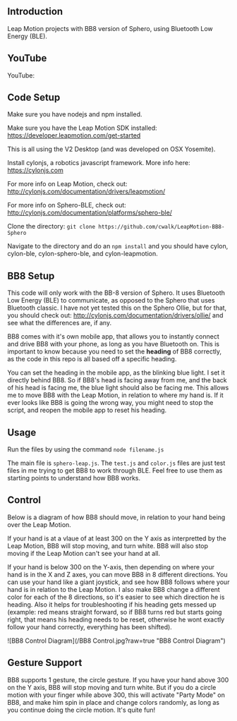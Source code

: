 ## Introduction

Leap Motion projects with BB8 version of Sphero, using Bluetooth Low Energy (BLE).

## YouTube

YouTube:

## Code Setup

Make sure you have nodejs and npm installed.

Make sure you have the Leap Motion SDK installed: https://developer.leapmotion.com/get-started

This is all using the V2 Desktop (and was developed on OSX Yosemite).

Install cylonjs, a robotics javascript framework. More info here: https://cylonjs.com

For more info on Leap Motion, check out: http://cylonjs.com/documentation/drivers/leapmotion/

For more info on Sphero-BLE, check out: http://cylonjs.com/documentation/platforms/sphero-ble/

Clone the directory: `git clone https://github.com/cwalk/LeapMotion-BB8-Sphero`

Navigate to the directory and do an `npm install` and you should have cylon, cylon-ble, cylon-sphero-ble, and cylon-leapmotion.

## BB8 Setup

This code will only work with the BB-8 version of Sphero. It uses Bluetooth Low Energy (BLE) to communicate, as opposed to the Sphero that uses Bluetooth classic. I have not yet tested this on the Sphero Ollie, but for that, you should check out: http://cylonjs.com/documentation/drivers/ollie/ and see what the differences are, if any.

BB8 comes with it's own mobile app, that allows you to instantly connect and drive BB8 with your phone, as long as you have Bluetooth on. This is important to know because you need to set the **heading** of BB8 correctly, as the code in this repo is all based off a specific heading. 

You can set the heading in the mobile app, as the blinking blue light. I set it directly behind BB8. So if BB8's head is facing away from me, and the back of his head is facing me, the blue light should also be facing me. This allows me to move BB8 with the Leap Motion, in relation to where my hand is. If it ever looks like BB8 is going the wrong way, you might need to stop the script, and reopen the mobile app to reset his heading.

## Usage

Run the files by using the command `node filename.js`

The main file is `sphero-leap.js`. The `test.js` and `color.js` files are just test files in me trying to get BB8 to work through BLE. Feel free to use them as starting points to understand how BB8 works.

## Control

Below is a diagram of how BB8 should move, in relation to your hand being over the Leap Motion.

If your hand is at a vlaue of at least 300 on the Y axis as interpretted by the Leap Motion, BB8 will stop moving, and turn white. BB8 will also stop moving if the Leap Motion can't see your hand at all.

If your hand is below 300 on the Y-axis, then depending on where your hand is in the X and Z axes, you can move BB8 in 8 different directions. You can use your hand like a giant joystick, and see how BB8 follows where your hand is in relation to the Leap Motion. I also make BB8 change a different color for each of the 8 directions, so it's easier to see which direction he is heading. Also it helps for troubleshooting if his heading gets messed up (example: red means straight forward, so if BB8 turns red but starts going right, that means his heading needs to be reset, otherwise he wont exactly follow your hand correctly, everything has been shifted).

![BB8 Control Diagram](/BB8 Control.jpg?raw=true "BB8 Control Diagram")

## Gesture Support

BB8 supports 1 gesture, the circle gesture. If you have your hand above 300 on the Y axis, BB8 will stop moving and turn white. But if you do a circle motion with your finger while above 300, this will activate "Party Mode" on BB8, and make him spin in place and change colors randomly, as long as you continue doing the circle motion. It's quite fun!
